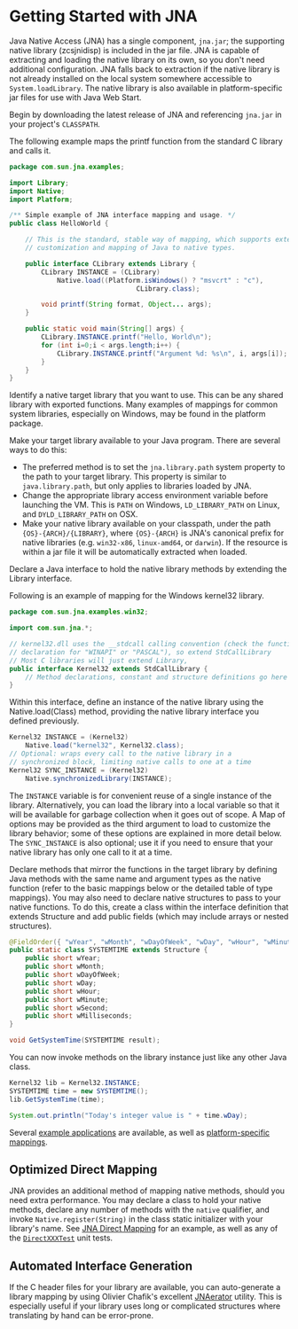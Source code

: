 Getting Started with JNA
========================

Java Native Access (JNA) has a single component, `jna.jar`; the supporting native library (zcsjnidisp) is included in the jar file. JNA is capable of extracting and loading the native library on its own, so you don't need additional configuration. JNA falls back to extraction if the native library is not already installed on the local system somewhere accessible to `System.loadLibrary`. The native library is also available in platform-specific jar files for use with Java Web Start.

Begin by downloading the latest release of JNA and referencing `jna.jar` in your project's `CLASSPATH`.

The following example maps the printf function from the standard C library and calls it. 
``` java
package com.sun.jna.examples;

import Library;
import Native;
import Platform;

/** Simple example of JNA interface mapping and usage. */
public class HelloWorld {

    // This is the standard, stable way of mapping, which supports extensive
    // customization and mapping of Java to native types.

    public interface CLibrary extends Library {
        CLibrary INSTANCE = (CLibrary)
            Native.load((Platform.isWindows() ? "msvcrt" : "c"),
                                CLibrary.class);

        void printf(String format, Object... args);
    }

    public static void main(String[] args) {
        CLibrary.INSTANCE.printf("Hello, World\n");
        for (int i=0;i < args.length;i++) {
            CLibrary.INSTANCE.printf("Argument %d: %s\n", i, args[i]);
        }
    }
}
```

Identify a native target library that you want to use. This can be any shared library with exported functions. Many examples of mappings for common system libraries, especially on Windows, may be found in the platform package.

Make your target library available to your Java program. There are several ways to do this:

* The preferred method is to set the `jna.library.path` system property to the path to your target library. This property is similar to `java.library.path`, but only applies to libraries loaded by JNA.
* Change the appropriate library access environment variable before launching the VM. This is `PATH` on Windows, `LD_LIBRARY_PATH` on Linux, and `DYLD_LIBRARY_PATH` on OSX.
* Make your native library available on your classpath, under the path `{OS}-{ARCH}/{LIBRARY}`, where `{OS}-{ARCH}` is JNA's canonical prefix for native libraries (e.g. `win32-x86`, `linux-amd64`, or `darwin`).  If the resource is within a jar file it will be automatically extracted when loaded.

Declare a Java interface to hold the native library methods by extending the Library interface.

Following is an example of mapping for the Windows kernel32 library.
``` java
package com.sun.jna.examples.win32;

import com.sun.jna.*;

// kernel32.dll uses the __stdcall calling convention (check the function
// declaration for "WINAPI" or "PASCAL"), so extend StdCallLibrary
// Most C libraries will just extend Library,
public interface Kernel32 extends StdCallLibrary { 
    // Method declarations, constant and structure definitions go here
}
```

Within this interface, define an instance of the native library using the Native.load(Class) method, providing the native library interface you defined previously.
``` java
Kernel32 INSTANCE = (Kernel32)
    Native.load("kernel32", Kernel32.class);
// Optional: wraps every call to the native library in a
// synchronized block, limiting native calls to one at a time
Kernel32 SYNC_INSTANCE = (Kernel32)
    Native.synchronizedLibrary(INSTANCE);
```

The `INSTANCE` variable is for convenient reuse of a single instance of the library. Alternatively, you can load the library into a local variable so that it will be available for garbage collection when it goes out of scope. A Map of options may be provided as the third argument to load to customize the library behavior; some of these options are explained in more detail below. The `SYNC_INSTANCE` is also optional; use it if you need to ensure that your native library has only one call to it at a time.

Declare methods that mirror the functions in the target library by defining Java methods with the same name and argument types as the native function (refer to the basic mappings below or the detailed table of type mappings). You may also need to declare native structures to pass to your native functions. To do this, create a class within the interface definition that extends Structure and add public fields (which may include arrays or nested structures). 
``` java
@FieldOrder({ "wYear", "wMonth", "wDayOfWeek", "wDay", "wHour", "wMinute", "wSecond", "wMilliseconds" })
public static class SYSTEMTIME extends Structure {
    public short wYear;
    public short wMonth;
    public short wDayOfWeek;
    public short wDay;
    public short wHour;
    public short wMinute;
    public short wSecond;
    public short wMilliseconds;
}

void GetSystemTime(SYSTEMTIME result);
```

You can now invoke methods on the library instance just like any other Java class.
``` java
Kernel32 lib = Kernel32.INSTANCE;
SYSTEMTIME time = new SYSTEMTIME();
lib.GetSystemTime(time);

System.out.println("Today's integer value is " + time.wDay);
```
    
Several [example applications](https://github.com/java-native-access/jna/tree/master/contrib) are available, as well as [platform-specific mappings](https://github.com/java-native-access/jna/tree/master/contrib/platform).

Optimized Direct Mapping
------------------------
JNA provides an additional method of mapping native methods, should you need extra performance.  You may declare a class to hold your native methods, declare any number of methods with the `native` qualifier, and invoke `Native.register(String)` in the class static initializer with your library's name. See [JNA Direct Mapping](DirectMapping.md) for an example, as well as any of the [`DirectXXXTest`](https://github.com/java-native-access/jna/tree/master/test/com/zcsmart/jna) unit tests.

Automated Interface Generation
------------------------------
If the C header files for your library are available, you can auto-generate a library mapping by using Olivier Chafik's excellent [JNAerator](https://github.com/nativelibs4java/JNAerator) utility. This is especially useful if your library uses long or complicated structures where translating by hand can be error-prone.

